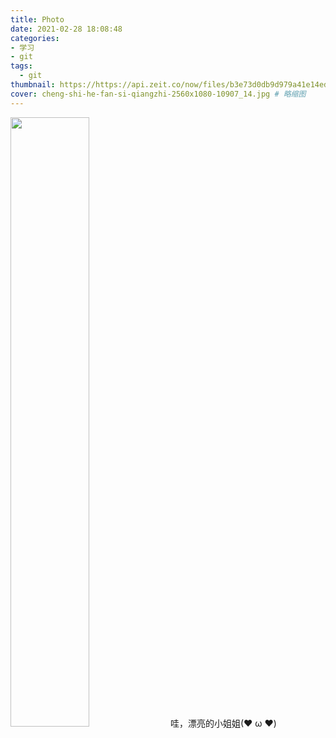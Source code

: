 ```yaml
---
title: Photo
date: 2021-02-28 18:08:48
categories:
- 学习
- git
tags:
  - git
thumbnail: https://https://api.zeit.co/now/files/b3e73d0db9d979a41e14ed443852769e3f0f3fc49bfaf0bf5c02b4ff8f07901f/Beautiful-star-track-night-Iceland_1920x1080.jpg
cover: cheng-shi-he-fan-si-qiangzhi-2560x1080-10907_14.jpg # 略缩图
---
```


<img src="cheng-shi-he-fan-si-qiangzhi-2560x1080-10907_14.jpg" width=50% />
哇，漂亮的小姐姐(❤ ω ❤)
<!--more-->